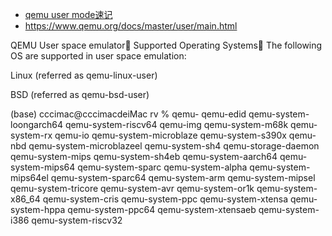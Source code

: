 

* [qemu user mode速记](https://wangzhou.github.io/qemu-user-mode%E9%80%9F%E8%AE%B0/)
* https://www.qemu.org/docs/master/user/main.html

QEMU User space emulator
Supported Operating Systems
The following OS are supported in user space emulation:

Linux (referred as qemu-linux-user)

BSD (referred as qemu-bsd-user)


(base) cccimac@cccimacdeiMac rv % qemu-
qemu-edid                 qemu-system-loongarch64   qemu-system-riscv64
qemu-img                  qemu-system-m68k          qemu-system-rx
qemu-io                   qemu-system-microblaze    qemu-system-s390x
qemu-nbd                  qemu-system-microblazeel  qemu-system-sh4
qemu-storage-daemon       qemu-system-mips          qemu-system-sh4eb
qemu-system-aarch64       qemu-system-mips64        qemu-system-sparc
qemu-system-alpha         qemu-system-mips64el      qemu-system-sparc64
qemu-system-arm           qemu-system-mipsel        qemu-system-tricore
qemu-system-avr           qemu-system-or1k          qemu-system-x86_64
qemu-system-cris          qemu-system-ppc           qemu-system-xtensa
qemu-system-hppa          qemu-system-ppc64         qemu-system-xtensaeb
qemu-system-i386          qemu-system-riscv32       


